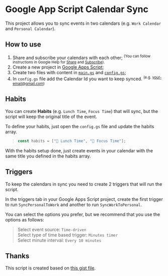 # Google App Script Calendar Sync

This project allows you to sync events in two calendars (e.g. `Work Calendar` and `Personal Calendar`).

## How to use
1. Share and subscribe your calendars with each other; <sup>(You can follow instructions in Google Help for [Share](https://support.google.com/calendar/answer/37082#zippy=%2Csee-how-to-share-your-calendar-with-a-person-or-group) and [Subscribe](https://support.google.com/calendar/answer/37100?hl=en&co=GENIE.Platform%3DDesktop#zippy=%2Csee-how-to-subscribe-to-a-calendar-you-dont-own)).</sup>
2. Create a new project in [Google Apps Script](https://script.google.com/);
3. Create two files with content in [`main.gs`](main.gs) and [`config.gs`](config.gs);
4. In `config.gs` file add the Calendar Id you want to keep synced. <sup>(e.g. your-email@gmail.com)</sup>

## Habits
You can create <b>Habits</b> (e.g. `Lunch Time`, `Focus Time`) that will sync, but the script will keep the original title of the event.

To define your habits, just open the `config.gs` file and update the habits array.
> ```js
> const habits = ["🍝 Lunch Time", "🧐 Focus Time"];
> ```

With the habits setup done, just create events in your calendar with the same title you defined in the habits array.

## Triggers
To keep the calendars in sync you need to create 2 triggers that will run the script.

In the triggers tab in your Google Apps Script project, create the first trigger to run `SyncPersonalToWork` and another to run `SyncWorkToPersonal`.

You can select the options you prefer, but we recommend that you use the options as follows:
> Select event source: `Time-driven` <br/>
> Select type of time based trigger: `Minutes timer` <br/> 
> Select minute interval: `Every 10 minutes`

## Thanks
This script is created based on [this gist file](https://gist.github.com/ttrahan/a88febc0538315b05346f4e3b35997f2).
